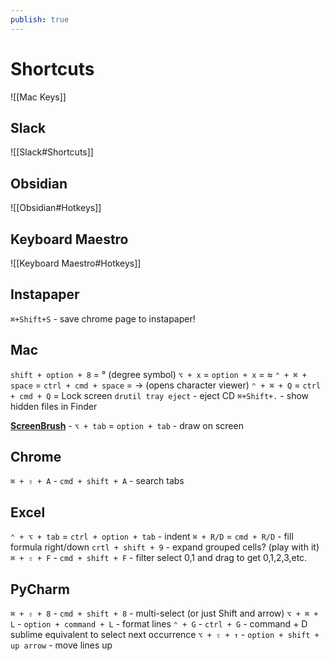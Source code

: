```yaml
---
publish: true
---
```

# Shortcuts

![[Mac Keys]]

## Slack
![[Slack#Shortcuts]]


## Obsidian
![[Obsidian#Hotkeys]]

## Keyboard Maestro
![[Keyboard Maestro#Hotkeys]]

## Instapaper
`⌘+Shift+S` - save chrome page to instapaper!

## Mac
`shift + option + 8` = ° (degree symbol)
`⌥ + x` = `option + x` = ≈
`⌃ + ⌘ + space` = `ctrl + cmd + space` = → (opens character viewer)
`⌃ + ⌘ + Q` = `ctrl + cmd + Q` = Lock screen
`drutil tray eject` - eject CD
`⌘+Shift+.` - show hidden files in Finder


[**ScreenBrush**](https://imagestudiopro.com/screenbrush/)
	- `⌥ + tab` = `option + tab` - draw on screen

## Chrome
`⌘ + ⇧ + A` - `cmd + shift + A` - search tabs

## Excel
`⌃ + ⌥ + tab` = `ctrl + option + tab` - indent
`⌘ + R/D` = `cmd + R/D` - fill formula right/down
`crtl + shift + 9` - expand grouped cells? (play with it)
`⌘ + ⇧ + F` - `cmd + shift + F` - filter
select 0,1 and drag to get 0,1,2,3,etc.


## PyCharm
`⌘ + ⇧ + 8` - `cmd + shift + 8` - multi-select (or just Shift and arrow)
`⌥ + ⌘ + L` - `option + command + L` - format lines
`⌃ + G` - `ctrl + G` - command + D sublime equivalent to select next occurrence
`⌥ + ⇧ + ↑` - `option + shift + up arrow` - move lines up

